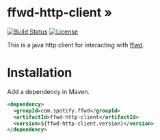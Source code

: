 # ffwd-http-client &#187;
[![Build Status](https://github.com/spotify/ffwd-http-client/workflows/JavaCI/badge.svg)](https://github.com/spotify/ffwd-http-client/actions?query=workflow%3AJavaCI)
[![License](https://img.shields.io/github/license/spotify/ffwd.svg)](LICENSE)


This is a java http client for interacting with [ffwd](https://github.com/spotify/ffwd).


# Installation

Add a dependency in Maven. 
```xml
<dependency>
  <groupId>com.spotify.ffwd</groupId>
  <artifactId>ffwd-http-client</artifactId>
  <version>${ffwd-http-client.version}</version>
</dependency>
```
